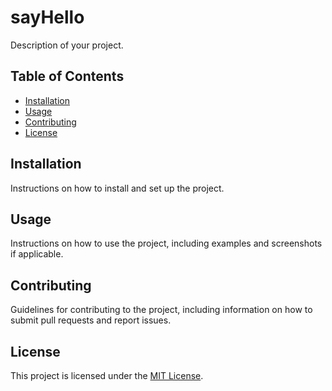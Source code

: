 # sayHello

Description of your project.

## Table of Contents

- [Installation](#installation)
- [Usage](#usage)
- [Contributing](#contributing)
- [License](#license)

## Installation

Instructions on how to install and set up the project.

## Usage

Instructions on how to use the project, including examples and screenshots if applicable.

## Contributing

Guidelines for contributing to the project, including information on how to submit pull requests and report issues.

## License

This project is licensed under the [MIT License](LICENSE).
